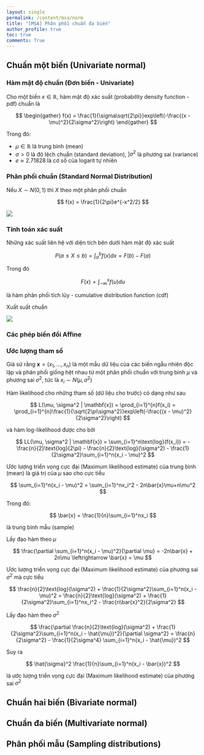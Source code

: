 ```yaml
---
layout: single
permalink: /content/msa/norm
title: "[MSA] Phân phối chuẩn đa biến"
author_profile: true
toc: true
comments: True
---
```


## Chuẩn một biến (Univariate normal)

### Hàm mật độ chuẩn (Đơn biến - Univariate)

Cho một biến $x \in \mathbb{R}$, hàm mật độ xác suất (probability density function - pdf) chuẩn là

$$
\begin{gather}
f(x) = \frac{1}{\sigma\sqrt{2\pi}}exp\left(-\frac{(x - \mu)^2}{2\sigma^2}\right)
\end{gather}
$$

Trong đó:
- $\mu \in \mathbb{R}$ là trung bình (mean)
- $\sigma > 0$ là độ lệch chuẩn (standard deviation), $]\sigma^2$ là phương sai (variance)
- $e \approx 2.71828$ là cơ số của logarit tự nhiên

### Phân phối chuẩn (Standard Normal Distribution)

Nếu $X \sim N(0, 1)$ thì $X$ theo một phân phối chuẩn

$$
f(x) = \frac{1}{2\pi}e^{-x^2/2}
$$

![](https://cdn.scribbr.com/wp-content/uploads/2020/10/standard-normal-distribution-768x475.png)

### Tính toán xác suất

Những xác suất liên hệ với diện tích bên dưới hàm mật độ xác suất

$$
P(a \leq X \leq b) = \int_a^bf(x)dx = F(b) - F(a)
$$

Trong đó

$$
F(x) = \int_{-\infty}^xf(u)du
$$

là hàm phân phối tích lũy - cumulative distribution function (cdf)


Xuất suất chuẩn

![](https://upload.wikimedia.org/wikipedia/commons/8/8c/Standard_deviation_diagram.svg)

### Các phép biến đổi Affine

### Ước lượng tham số

Giả sử rằng $\mathbf{x} = (x_1, ..., x_n)$ là một mẫu dữ liệu của các biến ngẫu nhiên độc lập và phân phối giống hệt nhau từ một phân phối chuẩn với trung bình $\mu$ và phương sai $\sigma^2$, tức là $x_i \sim N(\mu, \sigma^2)$

Hàm likelihood cho những tham số (dữ liệu cho trước) có dạng như sau

$$
L(\mu, \sigma^2 | \mathbf{x}) = \prod_{i=1}^{n}f(x_i) = \prod_{i=1}^{n}\frac{1}{\sqrt{2\pi\sigma^2}}exp\left(-\frac{(x - \mu)^2}{2\sigma^2}\right)
$$

và hàm log-likelihood được cho bởi

$$
LL(\mu, \sigma^2 | \mathbf{x}) = \sum_{i=1}^n\text{log}(f(x_i)) = -\frac{n}{2}\text{log}(2\pi) - \frac{n}{2}\text{log}(\sigma^2) - \frac{1}{2\sigma^2}\sum_{i=1}^n(x_i - \mu)^2
$$

Ước lượng triển vọng cực đại (Maximum likelihood estimate) của trung bình (mean) là giá trị của $\mu$ sao cho cực tiểu

$$
\sum_{i=1}^n(x_i - \mu)^2 = \sum_{i=1}^nx_i^2 - 2n\bar{x}\mu+n\mu^2
$$

Trong đó:

$$
\bar{x} = \frac{1}{n}\sum_{i=1}^nx_i
$$

là trung bình mẫu (sample)

Lấy đạo hàm theo $\mu$

$$
\frac{\partial \sum_{i=1}^n(x_i - \mu)^2}{\partial \mu} = -2n\bar{x} + 2n\mu \leftrightarrow \bar{x} = \mu
$$

Ước lượng triển vọng cực đại (Maximum likelihood estimate) của phương sai $\sigma^2$ mà cực tiểu

$$
\frac{n}{2}\text{log}(\sigma^2) + \frac{1}{2\sigma^2}\sum_{i=1}^n(x_i - \mu)^2 = \frac{n}{2}\text{log}(\sigma^2) + \frac{1}{2\sigma^2}\sum_{i=1}^nx_i^2 - \frac{n\bar{x}^2}{2\sigma^2}
$$

Lấy đạo hàm theo $\sigma^2$

$$
\frac{\partial \frac{n}{2}\text{log}(\sigma^2) + \frac{1}{2\sigma^2}\sum_{i=1}^n(x_i - \hat{\mu})^2}{\partial \sigma^2} = \frac{n}{2\sigma^2} - \frac{1}{2\sigma^4} \sum_{i=1}^n(x_i - \hat{\mu})^2
$$

Suy ra

$$
\hat{\sigma}^2 \frac{1}{n}\sum_{i=1}^n(x_i - \bar{x})^2
$$

là ước lượng triển vọng cực đại (Maximum likelihood estimate) của phương sai $\sigma^2$

## Chuẩn hai biến (Bivariate normal)

## Chuẩn đa biến (Multivariate normal)

## Phân phối mẫu (Sampling distributions)
